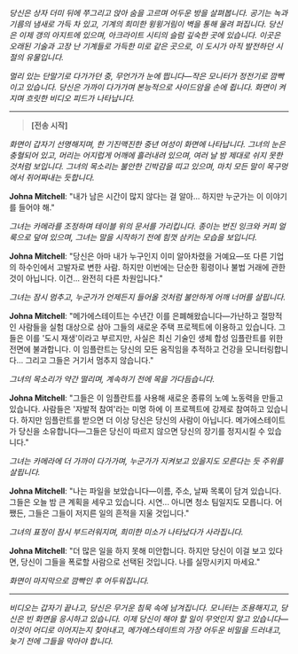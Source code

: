 _당신은 상자 더미 뒤에 쭈그리고 앉아 숨을 고르며 어두운 방을 살펴봅니다. 공기는 녹과 기름의 냄새로 가득 차 있고, 기계의 희미한 윙윙거림이 벽을 통해 울려 퍼집니다. 당신은 이제 갱의 아지트에 있으며, 아크라이트 시티의 슬럼 깊숙한 곳에 있습니다. 이곳은 오래된 기술과 고장 난 기계들로 가득한 미로 같은 곳으로, 이 도시가 아직 발전하던 시절의 유물입니다._

_멀리 있는 단말기로 다가가던 중, 무언가가 눈에 띕니다—작은 모니터가 정전기로 깜빡이고 있습니다. 당신은 가까이 다가가며 본능적으로 사이드암을 손에 쥡니다. 화면이 켜지며 흐릿한 비디오 피드가 나타납니다._

---

> **[전송 시작]**

_화면이 갑자기 선명해지며, 한 기진맥진한 중년 여성이 화면에 나타납니다. 그녀의 눈은 충혈되어 있고, 머리는 어지럽게 어깨에 흘러내려 있으며, 여러 날 밤 제대로 쉬지 못한 것처럼 보입니다. 그녀의 목소리는 불안한 긴박감을 띠고 있으며, 마치 모든 말이 목구멍에서 쥐어짜내는 듯합니다._

**Johna Mitchell**: "내가 남은 시간이 많지 않다는 걸 알아... 하지만 누군가는 이 이야기를 들어야 해."

_그녀는 카메라를 조정하며 테이블 위의 문서를 가리킵니다. 종이는 번진 잉크와 커피 얼룩으로 덮여 있으며, 그녀는 말을 시작하기 전에 힘껏 삼키는 모습을 보입니다._

**Johna Mitchell**: "당신은 아마 내가 누구인지 이미 알아차렸을 거예요—또 다른 기업의 하수인에서 고발자로 변한 사람. 하지만 이번에는 단순한 횡령이나 불법 거래에 관한 것이 아닙니다. 이건... 완전히 다른 차원입니다."

_그녀는 잠시 멈추고, 누군가가 언제든지 들어올 것처럼 불안하게 어깨 너머를 살핍니다._

**Johna Mitchell**: "메가에스테이트는 수년간 이를 은폐해왔습니다—가난하고 절망적인 사람들을 실험 대상으로 삼아 그들의 새로운 주택 프로젝트에 이용하고 있습니다. 그들은 이를 '도시 재생'이라고 부르지만, 사실은 최신 기술인 생체 합성 임플란트를 위한 전면에 불과합니다. 이 임플란트는 당신의 모든 움직임을 추적하고 건강을 모니터링합니다... 그리고 그들은 거기서 멈추지 않습니다."

_그녀의 목소리가 약간 떨리며, 계속하기 전에 목을 가다듬습니다._

**Johna Mitchell**: "그들은 이 임플란트를 사용해 새로운 종류의 노예 노동력을 만들고 있습니다. 사람들은 '자발적 참여'라는 미명 하에 이 프로젝트에 강제로 참여하고 있습니다. 하지만 임플란트를 받으면 더 이상 당신은 당신의 사람이 아닙니다. 메가에스테이트가 당신을 소유합니다—그들은 당신이 따르지 않으면 당신의 장기를 정지시킬 수 있습니다."

_그녀는 카메라에 더 가까이 다가가며, 누군가가 지켜보고 있을지도 모른다는 듯 주위를 살핍니다._

**Johna Mitchell**: "나는 파일을 보았습니다—이름, 주소, 날짜 목록이 담겨 있습니다. 그들은 오늘 밤 큰 계획을 세우고 있습니다. 시연... 아니면 청소 팀일지도 모릅니다. 어쨌든, 그들은 그들이 저지른 일의 흔적을 지울 것입니다."

_그녀의 표정이 잠시 부드러워지며, 희미한 미소가 나타났다가 사라집니다._

**Johna Mitchell**: "더 많은 일을 하지 못해 미안합니다. 하지만 당신이 이걸 보고 있다면, 당신이 그들을 폭로할 사람으로 선택된 것입니다. 나를 실망시키지 마세요."

_화면이 마지막으로 깜빡인 후 어두워집니다._

---

_비디오는 갑자기 끝나고, 당신은 무거운 침묵 속에 남겨집니다. 모니터는 조용해지고, 당신은 빈 화면을 응시하고 있습니다. 이제 당신이 해야 할 일이 무엇인지 알고 있습니다—이것이 어디로 이어지는지 찾아내고, 메가에스테이트의 가장 어두운 비밀을 드러내고, 늦기 전에 그들을 막아야 합니다._
